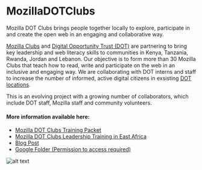 # MozillaDOTClubs
Mozilla DOT Clubs brings people together locally to explore, participate in and create the open web in an engaging and collaborative way.

[Mozilla Clubs](https://learning.mozilla.org/en-US/clubs) and [Digital Opportunity Trust (DOT)](https://www.dotrust.org/) are partnering to bring key leadership and web literacy skills to communities in Kenya, Tanzania, Rwanda, Jordan and Lebanon. Our objective is to form more than 30 Mozilla Clubs that teach how to read, write and participate on the web in an inclusive and engaging way. We are collaborating with DOT interns and staff to increase the number of informed, active digital citizens in exsisting [DOT locations](https://www.dotrust.org/countries). 

This is an evolving project with a growing number of collaborators, which include DOT staff, Mozilla staff and community volunteers. 

#### More information available here:
* [Mozilla DOT Clubs Training Packet](https://docs.google.com/document/d/1dnespZr0nmweFCgEvTeXx63I6j1JsYj58tE9Q1FtlaA/edit?usp=sharing)
* [Mozilla DOT Clubs Leadership Training in East Africa](https://thimbleprojects.org/juliavallera/240448/)
* [Blog Post](https://medium.com/@amirad/training-leaders-with-mozilla-in-nairobi-and-dar-es-salaam-cae38f1ed12e)
* [Google Folder (Permission to access required)](https://drive.google.com/drive/folders/0B5ga06pZVp55b2VGRlJXS2libXc?usp=sharing)

![alt text]( MozillaDOTClubs/images/Kenyagroup.jpg "Mozilla DOT Clubs Training in Nairobi, Kenya 2017")
